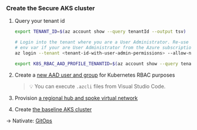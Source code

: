 ### Create the Secure AKS cluster

1. Query your tenant id

   ```bash
   export TENANT_ID=$(az account show --query tenantId --output tsv)

   # Login into the tenant where you are a User Administrator. Re-use the TENANT_ID
   # env var if your are User Administrator from the Azure subscription tenant
   az login --tenant <tenant-id-with-user-admin-permissions> --allow-no-subscriptions

   export K8S_RBAC_AAD_PROFILE_TENANTID=$(az account show --query tenantId --output tsv)
   ```

1. Create a [new AAD user and group](./inner-loop-scripts/azcli/aad/aad.azcli) for Kubernetes RBAC purposes
   > :bulb: You can execute `.azcli` files from Visual Studio Code.
1. Provision [a regional hub and spoke virtual network](./inner-loop-scripts/azcli/network-deploy.azcli)
1. Create [the baseline AKS cluster](./inner-loop-scripts/azcli/cluster-deploy.azcli)

-> Nativate: [GitOps](./04-gitops.md)
